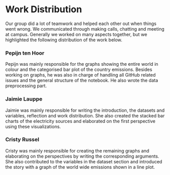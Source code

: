 # Work Distribution

Our group did a lot of teamwork and helped each other out when things went wrong. We communicated through making calls, chatting and meeting at campus.
Generally we worked on many aspects together, but we highlighted the following distribution of the work below.

### Pepijn ten Hoor

Pepijn was mainly responsible for the graphs showing the entire world in colour and the categorised bar plot of the country emissions. Besides working on graphs,
he was also in charge of handling all GitHub related issues and the general structure of the notebook. He also wrote the data preprocessing part.

### Jaimie Lauppe
Jaimie was mainly responsible for writing the introduction, the datasets and variables, reflection and work distribution. She also created the stacked bar charts of the electricity sources and elaborated on the first perspective using these visualizations.

### Cristy Russel
Cristy was mainly responsible for creating the remaining graphs and elaborating on the perspectives by writing the corresponding arguments. She also contributed to the variables in the dataset section and introduced the story with a graph of the world wide emissions shown in a line plot.